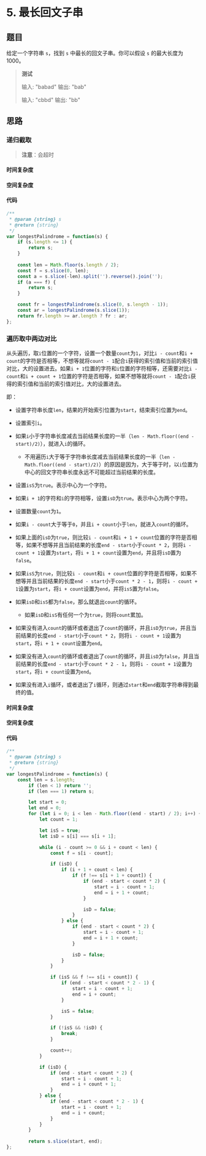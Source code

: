 # 5. 最长回文子串

## 题目

给定一个字符串 `s`，找到 `s` 中最长的回文子串。你可以假设 `s` 的最大长度为 1000。

> **测试**
>
> 输入: "babad"
> 输出: "bab"
>
> 输入: "cbbd"
> 输出: "bb"

## 思路

### 递归截取

> **注意**：会超时

#### 时间复杂度



#### 空间复杂度



#### 代码

```javascript
/**
 * @param {string} s
 * @return {string}
 */
var longestPalindrome = function(s) {
    if (s.length <= 1) {
        return s;
    }
    
    const len = Math.floor(s.length / 2);
    const f = s.slice(0, len);
    const a = s.slice(-len).split('').reverse().join('');
    if (a === f) {
        return s;
    }

    const fr = longestPalindrome(s.slice(0, s.length - 1));
    const ar = longestPalindrome(s.slice(1));
    return fr.length >= ar.length ? fr : ar;
};
```



### 遍历取中两边对比

从头遍历，取`i`位置的一个字符，设置一个数量`count`为`1`，对比`i - count`和`i + count`的字符是否相等，不想等就将`count - 1`配合`i`获得的索引值和当前的索引值对比，大的设置进去。如果`i + 1`位置的字符和`i`位置的字符相等，还需要对比`i - count`和`i + count + 1`位置的字符是否相等，如果不想等就将`count - 1`配合`i`获得的索引值和当前的索引值对比，大的设置进去。

即：

* 设置字符串长度`len`，结果的开始索引位置为`start`，结束索引位置为`end`。

* 设置索引`i`。
* 如果`i`小于字符串长度减去当前结果长度的一半（`len - Math.floor((end - start)/2)`），就进入`i`的循环。
    * 不用遍历`i`大于等于字符串长度减去当前结果长度的一半（`len - Math.floor((end - start)/2)`）的原因是因为，大于等于时，以`i`位置为中心的回文字符串长度永远不可能超过当前结果的长度。
* 设置`isS`为`true`。表示中心为一个字符。
* 如果`i + 1`的字符和`i`的字符相等，设置`isD`为`true`。表示中心为两个字符。
* 设置数量`count`为`1`。
* 如果`i - count`大于等于`0`，并且`i + count`小于`len`，就进入`count`的循环。
* 如果上面的`isD`为`true`，则比较`i - count`和`i + 1 + count`位置的字符是否相等，如果不想等并且当前结果的长度`end - start`小于`count * 2`，则将`i - count + 1`设置为`start`，将`i + 1 + count`设置为`end`，并且将`isD`置为`false`。
* 如果`isS`为`true`，则比较`i - count`和`i + count`位置的字符是否相等，如果不想等并且当前结果的长度`end - start`小于`count * 2 - 1`，则将`i - count + 1`设置为`start`，将`i + count`设置为`end`，并将`isS`置为`false`。
* 如果`isD`和`isS`都为`false`，那么就退出`count`的循环。
    * 如果`isD`和`isS`有任何一个为`true`，则将`count`累加。
* 如果没有进入`count`的循环或者退出了`count`的循环，并且`isD`为`true`，并且当前结果的长度`end - start`小于`count * 2`，则将`i - count + 1`设置为`start`，将`i + 1 + count`设置为`end`。
* 如果没有进入`count`的循环或者退出了`count`的循环，并且`isD`为`false`，并且当前结果的长度`end - start`小于`count * 2 - 1`，则将`i - count + 1`设置为`start`，将`i + count`设置为`end`。
* 如果没有进入`i`循环，或者退出了`i`循环，则通过`start`和`end`截取字符串得到最终的值。

#### 时间复杂度



#### 空间复杂度



#### 代码

```javascript
/**
 * @param {string} s
 * @return {string}
 */
var longestPalindrome = function(s) {
    const len = s.length;
        if (len < 1) return '';
        if (len === 1) return s;

        let start = 0;
        let end = 0;
        for (let i = 0; i < len - Math.floor((end - start) / 2); i++) {
            let count = 1;

            let isS = true;
            let isD = s[i] === s[i + 1];

            while (i - count >= 0 && i + count < len) {
                const f = s[i - count];

                if (isD) {
                    if (i + 1 + count < len) {
                        if (f !== s[i + 1 + count]) {
                            if (end - start < count * 2) {
                                start = i - count + 1;
                                end = i + 1 + count;
                            }

                            isD = false;
                        }
                    } else {
                        if (end - start < count * 2) {
                            start = i - count + 1;
                            end = i + 1 + count;
                        }

                        isD = false;
                    }
                }

                if (isS && f !== s[i + count]) {
                    if (end - start < count * 2 - 1) {
                        start = i - count + 1;
                        end = i + count;
                    }

                    isS = false;
                }

                if (!isS && !isD) {
                    break;
                }

                count++;
            }

            if (isD) {
                if (end - start < count * 2) {
                    start = i - count + 1;
                    end = i + count + 1;
                }
            } else {
                if (end - start < count * 2 - 1) {
                    start = i - count + 1;
                    end = i + count;
                }
            }
        }
        
        return s.slice(start, end);
};
```


